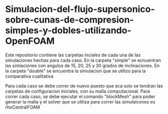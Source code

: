 # Simulacion-del-flujo-supersonico-sobre-cunas-de-compresion-simples-y-dobles-utilizando-OpenFOAM
Este repositorio contiene las carpetas inciales de cada una de las simulaciones hechas para cada caso. 
En la carpeta "simple" se ecnuentran las simlaciones con angulos de 15, 20, 25 y 30 grados de inclinaciones.
En la carpeta "double" se encuentra la simulacion que se utilizo para la comparativa cualitativa

Para cada caso se debe correr de nuevo puesto que aca solo se tendran las carpetas de configuracion iniciales, con su malla computacional.
Para correr cada caso, se debe ejecutar el comando "blockMesh" para poder generar la malla y el solver que se utiliza para correr las simulaicones es rhoCentralFOAM
